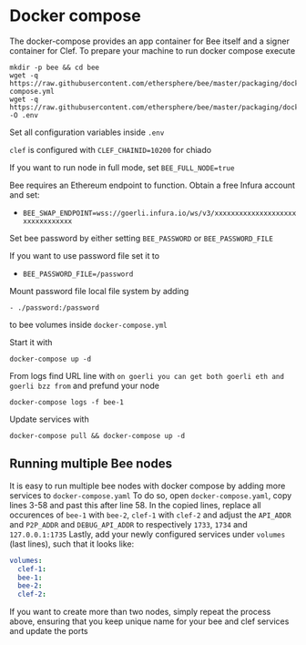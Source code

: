 # Docker compose

The docker-compose provides an app container for Bee itself and a signer container for Clef.
To prepare your machine to run docker compose execute
```
mkdir -p bee && cd bee
wget -q https://raw.githubusercontent.com/ethersphere/bee/master/packaging/docker/docker-compose.yml
wget -q https://raw.githubusercontent.com/ethersphere/bee/master/packaging/docker/env -O .env
```
Set all configuration variables inside `.env`

`clef` is configured with `CLEF_CHAINID=10200` for chiado

If you want to run node in full mode, set `BEE_FULL_NODE=true`

Bee requires an Ethereum endpoint to function. Obtain a free Infura account and set:
- `BEE_SWAP_ENDPOINT=wss://goerli.infura.io/ws/v3/xxxxxxxxxxxxxxxxxxxxxxxxxxxxxxxx`

Set bee password by either setting `BEE_PASSWORD` or `BEE_PASSWORD_FILE`

If you want to use password file set it to
- `BEE_PASSWORD_FILE=/password`

Mount password file local file system by adding
```
- ./password:/password
```
to bee volumes inside `docker-compose.yml`

Start it with
```
docker-compose up -d
```

From logs find URL line with `on goerli you can get both goerli eth and goerli bzz from` and prefund your node
```
docker-compose logs -f bee-1
```

Update services with
```
docker-compose pull && docker-compose up -d
```

## Running multiple Bee nodes
It is easy to run multiple bee nodes with docker compose by adding more services to `docker-compose.yaml`
To do so, open `docker-compose.yaml`, copy lines 3-58 and past this after line 58.
In the copied lines, replace all occurences of `bee-1` with `bee-2`, `clef-1` with `clef-2` and adjust the `API_ADDR` and `P2P_ADDR` and `DEBUG_API_ADDR` to respectively `1733`, `1734` and `127.0.0.1:1735`
Lastly, add your newly configured services under `volumes` (last lines), such that it looks like:
```yaml
volumes:
  clef-1:
  bee-1:
  bee-2:
  clef-2:
```

If you want to create more than two nodes, simply repeat the process above, ensuring that you keep unique name for your bee and clef services and update the ports
